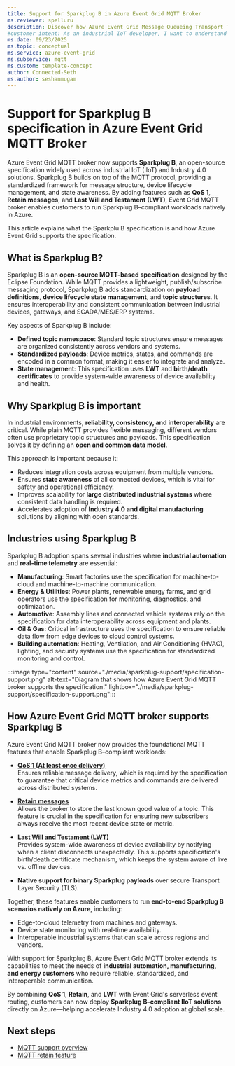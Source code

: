 ```yaml
---
title: Support for Sparkplug B in Azure Event Grid MQTT Broker
ms.reviewer: spelluru
description: Discover how Azure Event Grid Message Queueing Transport Telemetry (MQTT) broker supports Sparkplug B for industrial IoT, enabling standardized messaging, device lifecycle management, and state awareness.
#customer intent: As an industrial IoT developer, I want to understand how Azure Event Grid MQTT broker supports Sparkplug B so that I can implement standardized messaging and device lifecycle management in my solutions.
ms.date: 09/23/2025
ms.topic: conceptual
ms.service: azure-event-grid
ms.subservice: mqtt
ms.custom: template-concept
author: Connected-Seth
ms.author: seshanmugam
---
```



# Support for Sparkplug B specification in Azure Event Grid MQTT Broker

Azure Event Grid MQTT broker now supports **Sparkplug B**, an open-source specification widely used across industrial IoT (IIoT) and Industry 4.0 solutions. Sparkplug B builds on top of the MQTT protocol, providing a standardized framework for message structure, device lifecycle management, and state awareness. By adding features such as **QoS 1**, **Retain messages**, and **Last Will and Testament (LWT)**, Event Grid MQTT broker enables customers to run Sparkplug B–compliant workloads natively in Azure.

This article explains what the Sparkplu B specification is and how Azure Event Grid supports the specification. 

## What is Sparkplug B?

Sparkplug B is an **open-source MQTT-based specification** designed by the Eclipse Foundation. While MQTT provides a lightweight, publish/subscribe messaging protocol, Sparkplug B adds standardization on **payload definitions**, **device lifecycle state management**, and **topic structures**. It ensures interoperability and consistent communication between industrial devices, gateways, and SCADA/MES/ERP systems.

Key aspects of Sparkplug B include:

- **Defined topic namespace**: Standard topic structures ensure messages are organized consistently across vendors and systems.
- **Standardized payloads**: Device metrics, states, and commands are encoded in a common format, making it easier to integrate and analyze.
- **State management**: This specification uses **LWT** and **birth/death certificates** to provide system-wide awareness of device availability and health.

## Why Sparkplug B is important

In industrial environments, **reliability, consistency, and interoperability** are critical. While plain MQTT provides flexible messaging, different vendors often use proprietary topic structures and payloads. This specification solves it by defining an **open and common data model**.

This approach is important because it:

- Reduces integration costs across equipment from multiple vendors.
- Ensures **state awareness** of all connected devices, which is vital for safety and operational efficiency.
- Improves scalability for **large distributed industrial systems** where consistent data handling is required.
- Accelerates adoption of **Industry 4.0 and digital manufacturing** solutions by aligning with open standards.

## Industries using Sparkplug B

Sparkplug B adoption spans several industries where **industrial automation** and **real-time telemetry** are essential:

- **Manufacturing**: Smart factories use the specification for machine-to-cloud and machine-to-machine communication.
- **Energy & Utilities**: Power plants, renewable energy farms, and grid operators use the specification for monitoring, diagnostics, and optimization.
- **Automotive**: Assembly lines and connected vehicle systems rely on the specification for data interoperability across equipment and plants.
- **Oil & Gas**: Critical infrastructure uses the specification to ensure reliable data flow from edge devices to cloud control systems.
- **Building automation**: Heating, Ventilation, and Air Conditioning (HVAC), lighting, and security systems use the specification for standardized monitoring and control.

:::image type="content" source="./media/sparkplug-support/specification-support.png" alt-text="Diagram that shows how Azure Event Grid MQTT broker supports the specification." lightbox="./media/sparkplug-support/specification-support.png":::

## How Azure Event Grid MQTT broker supports Sparkplug B

Azure Event Grid MQTT broker now provides the foundational MQTT features that enable Sparkplug B–compliant workloads:

- **[QoS 1 (At least once delivery)](mqtt-support.md#quality-of-service)**  
  Ensures reliable message delivery, which is required by the specification to guarantee that critical device metrics and commands are delivered across distributed systems.

- **[Retain messages](mqtt-retain.md)**  
  Allows the broker to store the last known good value of a topic. This feature is crucial in the specification for ensuring new subscribers always receive the most recent device state or metric.

- **[Last Will and Testament (LWT)](mqtt-support.md#last-will-and-testament-messages)**  
  Provides system-wide awareness of device availability by notifying when a client disconnects unexpectedly. This supports specification's birth/death certificate mechanism, which keeps the system aware of live vs. offline devices.

- **Native support for binary Sparkplug payloads** over secure Transport Layer Security (TLS).

Together, these features enable customers to run **end-to-end Sparkplug B scenarios natively on Azure**, including:

- Edge-to-cloud telemetry from machines and gateways.
- Device state monitoring with real-time availability.
- Interoperable industrial systems that can scale across regions and vendors.

With support for Sparkplug B, Azure Event Grid MQTT broker extends its capabilities to meet the needs of **industrial automation, manufacturing, and energy customers** who require reliable, standardized, and interoperable communication.

By combining **QoS 1**, **Retain**, and **LWT** with Event Grid's serverless event routing, customers can now deploy **Sparkplug B–compliant IIoT solutions** directly on Azure—helping accelerate Industry 4.0 adoption at global scale.

## Next steps

- [MQTT support overview](mqtt-support.md)
- [MQTT retain feature](mqtt-retain.md)